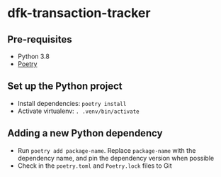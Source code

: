# dfk-transaction-tracker

## Pre-requisites

- Python 3.8
- [Poetry](https://python-poetry.org/docs/#installation)

## Set up the Python project

- Install dependencies: `poetry install`
- Activate virtualenv: `. .venv/bin/activate`

## Adding a new Python dependency

- Run `poetry add package-name`. Replace `package-name` with the dependency name, and pin the dependency version when possible
- Check in the `poetry.toml` and `Poetry.lock` files to Git
